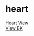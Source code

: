 # heart
Heart
[View](https://anhkhai0107.github.io/heart/)
<br>
[View BK](https://nsvn-phamanhkhai.github.io/heart/)
